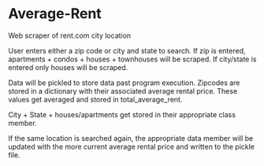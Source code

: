 # Average-Rent
Web scraper of rent.com city location

User enters either a zip code or city and state to search. If zip is entered, apartments + condos + houses + townhouses
will be scraped. If city/state is entered only houses will be scraped.


Data will be pickled to store data past program execution.
Zipcodes are stored in a dictionary with their associated average rental price. These values get averaged and stored in total_average_rent.

City + State + houses/apartments get stored in their appropriate class member.

If the same location is searched again, the appropriate data member will be updated with the more current average rental price and written to the pickle file.
